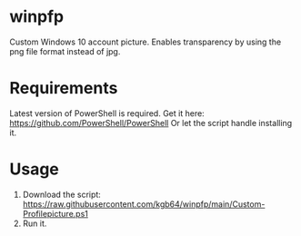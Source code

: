 # winpfp
Custom Windows 10 account picture. Enables transparency by using the png file format instead of jpg.
# Requirements
Latest version of PowerShell is required.
Get it here: https://github.com/PowerShell/PowerShell
Or let the script handle installing it.
# Usage
1. Download the script: https://raw.githubusercontent.com/kgb64/winpfp/main/Custom-Profilepicture.ps1
2. Run it.
